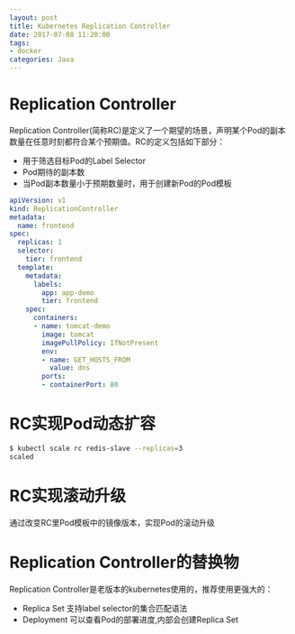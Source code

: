 ```yaml
---
layout: post
title: Kubernetes Replication Controller
date: 2017-07-08 11:20:00
tags:
- docker
categories: Java
---
```


# Replication Controller

Replication Controller(简称RC)是定义了一个期望的场景，声明某个Pod的副本数量在任意时刻都符合某个预期值。RC的定义包括如下部分：
* 用于筛选目标Pod的Label Selector
* Pod期待的副本数
* 当Pod副本数量小于预期数量时，用于创建新Pod的Pod模板

```yaml
apiVersion: v1
kind: ReplicationController
metadata:
  name: frontend
spec:
  replicas: 1
  selector:
    tier: frontend
  template:
    metadata:
      labels:
        app: app-demo
        tier: frontend
    spec:
      containers:
      - name: tomcat-demo
        image: tomcat
        imagePullPolicy: IfNotPresent
        env:
        - name: GET_HOSTS_FROM
          value: dns
        ports:
        - containerPort: 80
```


# RC实现Pod动态扩容

```bash
$ kubectl scale rc redis-slave --replicas=3
scaled
```

# RC实现滚动升级
通过改变RC里Pod模板中的镜像版本，实现Pod的滚动升级

# Replication Controller的替换物
Replication Controller是老版本的kubernetes使用的，推荐使用更强大的：
* Replica Set       支持label selector的集合匹配语法
* Deployment        可以查看Pod的部署进度,内部会创建Replica Set

